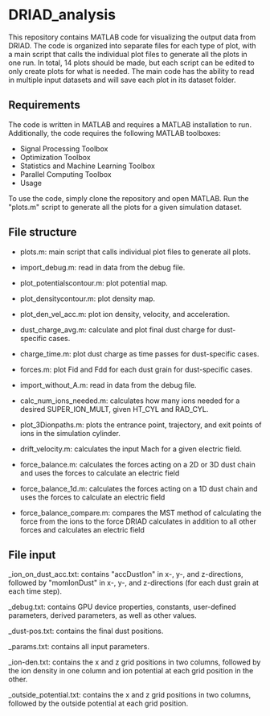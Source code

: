 # DRIAD_analysis

This repository contains MATLAB code for visualizing the output data from DRIAD. The code is organized into separate files for each type of plot, with a main script that calls the individual plot files to generate all the plots in one run. In total, 14 plots should be made, but each script can be edited to only create plots for what is needed. The main code has the ability to read in multiple input datasets and will save each plot in its dataset folder.

## Requirements

The code is written in MATLAB and requires a MATLAB installation to run. Additionally, the code requires the following MATLAB toolboxes:

- Signal Processing Toolbox
- Optimization Toolbox
- Statistics and Machine Learning Toolbox
- Parallel Computing Toolbox
- Usage

To use the code, simply clone the repository and open MATLAB. Run the "plots.m" script to generate all the plots for a given simulation dataset. 

## File structure

- plots.m: main script that calls individual plot files to generate all plots.
- import_debug.m: read in data from the debug file.
- plot_potentialscontour.m: plot potential map.
- plot_densitycontour.m: plot density map.
- plot_den_vel_acc.m: plot ion density, velocity, and acceleration.
- dust_charge_avg.m: calculate and plot final dust charge for dust-specific cases.
- charge_time.m: plot dust charge as time passes for dust-specific cases.
- forces.m: plot Fid and Fdd for each dust grain for dust-specific cases.
- import_without_A.m: read in data from the debug file.
- calc_num_ions_needed.m: calculates how many ions needed for a desired SUPER_ION_MULT, given HT_CYL and RAD_CYL.
- plot_3Dionpaths.m: plots the entrance point, trajectory, and exit points of ions in the simulation cylinder.
- drift_velocity.m: calculates the input Mach for a given electric field.

- force_balance.m: calculates the forces acting on a 2D or 3D dust chain and uses the forces to calculate an electric field
- force_balance_1d.m: calculates the forces acting on a 1D dust chain and uses the forces to calculate an electric field
- force_balance_compare.m: compares the MST method of calculating the force from the ions to the force DRIAD calculates in addition to all other forces and calculates an electric field

## File input
_ion_on_dust_acc.txt: contains "accDustIon" in x-, y-, and z-directions, followed by "momIonDust" in x-, y-, and z-directions (for each dust grain at each time step).

_debug.txt: contains GPU device properties, constants, user-defined parameters, derived parameters, as well as other values.

_dust-pos.txt: contains the final dust positions.

_params.txt: contains all input parameters.

_ion-den.txt: contains the x and z grid positions in two columns, followed by the ion density in one column and ion potential at each grid position in the other.

_outside_potential.txt: contains the x and z grid positions in two columns, followed by the outside potential at each grid position.
